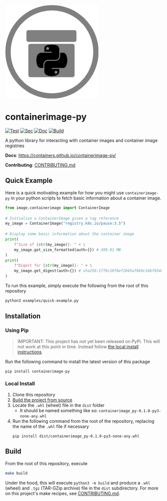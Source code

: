 ![containerimage-py](https://raw.githubusercontent.com/containers/containerimage-py/main/doc/source/_static/container-image-py.png)

# containerimage-py

[![Test](https://github.com/containers/containerimage-py/actions/workflows/test.yaml/badge.svg)](https://github.com/containers/containerimage-py/actions/workflows/test.yaml) [![Sec](https://github.com/containers/containerimage-py/actions/workflows/sec.yaml/badge.svg)](https://github.com/containers/containerimage-py/actions/workflows/sec.yaml) [![Doc](https://github.com/containers/containerimage-py/actions/workflows/doc.yaml/badge.svg)](https://github.com/containers/containerimage-py/actions/workflows/doc.yaml) [![Build](https://github.com/containers/containerimage-py/actions/workflows/build.yaml/badge.svg)](https://github.com/containers/containerimage-py/actions/workflows/build.yaml)

A python library for interacting with container images and container image registries

**Docs**: https://containers.github.io/containerimage-py/

**Contributing**: [CONTRIBUTING.md](https://github.com/containers/containerimage-py/blob/main/CONTRIBUTING.md)

## Quick Example

Here is a quick motivating example for how you might use `containerimage-py` in your python scripts to fetch basic information about a container image.
```python
from image.containerimage import ContainerImage

# Initialize a ContainerImage given a tag reference
my_image = ContainerImage("registry.k8s.io/pause:3.5")

# Display some basic information about the container image
print(
    f"Size of {str(my_image)}: " + \
    my_image.get_size_formatted(auth={}) # 499.91 MB
)
print(
    f"Digest for {str(my_image)}: " + \
    my_image.get_digest(auth={}) # sha256:1ff6c18fbef2045af6b9c16bf034cc421a29027b800e4f9b68ae9b1cb3e9ae07
)
```

To run this example, simply execute the following from the root of this repository
```sh
python3 examples/quick-example.py
```

## Installation

### Using Pip

> IMPORTANT: This project has not yet been released on PyPi.  This will not work at this point in time.  Instead follow [the local install instructions](#installation).

Run the following command to install the latest version of this package

```
pip install containerimage-py
```

### Local Install

1. Clone this repository
2. [Build the project from source](#build)
3. Locate the `.whl` (wheel) file in the `dist` folder
    - It should be named something like so: `containerimage_py-0.1.0-py3-none-any.whl`
4. Run the following command from the root of the repository, replacing the name of the `.whl` file if necessary
    ```
    pip install dist/containerimage_py-0.1.0-py3-none-any.whl
    ```

## Build

From the root of this repository, execute
```sh
make build
```

Under the hood, this will execute `python3 -m build` and produce a `.whl` (wheel) and `.tgz` (TAR-GZip archive) file in the `dist` subdirectory.  For more on this project's make recipes, see [CONTRIBUTING.md](https://github.com/containers/containerimage-py/blob/main/CONTRIBUTING.md#other-make-recipes).
